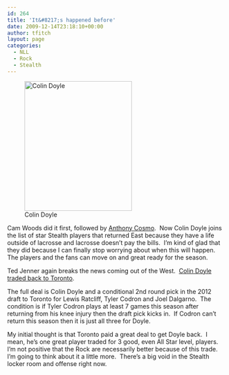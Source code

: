 ```yaml
---
id: 264
title: 'It&#8217;s happened before'
date: 2009-12-14T23:18:10+00:00
author: tfitch
layout: page
categories:
  - NLL
  - Rock
  - Stealth
---
```

<figure id="attachment_161" aria-describedby="caption-attachment-161" style="width: 248px" class="wp-caption alignright"><img class="size-medium wp-image-161" title="colin_doyle" src="http://thestealthdragon.com/wp-content/uploads/2009/01/colin_doyle-248x300.png" alt="Colin Doyle" width="248" height="300" /><figcaption id="caption-attachment-161" class="wp-caption-text">Colin Doyle</figcaption></figure> 

Cam Woods did it first, followed by <a href="http://thestealthdragon.com/cosmo-it-could-have-been-prevented/" target="_blank" rel="noopener noreferrer">Anthony Cosmo</a>.  Now Colin Doyle joins the list of star Stealth players that returned East because they have a life outside of lacrosse and lacrosse doesn&#8217;t pay the bills.  I&#8217;m kind of glad that they did because I can finally stop worrying about when this will happen.  The players and the fans can move on and great ready for the season.

Ted Jenner again breaks the news coming out of the West.  <a href="http://www.nllinsider.com/2009/12/14/breaking-colin-doyle-swapped-for-lewis-ratcliff-tyler-codron-and-joel-dalgarno/" target="_blank" rel="noopener noreferrer">Colin Doyle traded back to Toronto</a>.

The full deal is Colin Doyle and a conditional 2nd round pick in the 2012 draft to Toronto for Lewis Ratcliff, Tyler Codron and Joel Dalgarno.  The condition is if Tyler Codron plays at least 7 games this season after returning from his knee injury then the draft pick kicks in.  If Codron can&#8217;t return this season then it is just all three for Doyle.

My initial thought is that Toronto paid a great deal to get Doyle back.  I mean, he&#8217;s one great player traded for 3 good, even All Star level, players.  I&#8217;m not positive that the Rock are necessarily better because of this trade.  I&#8217;m going to think about it a little more.  There&#8217;s a big void in the Stealth locker room and offense right now.
